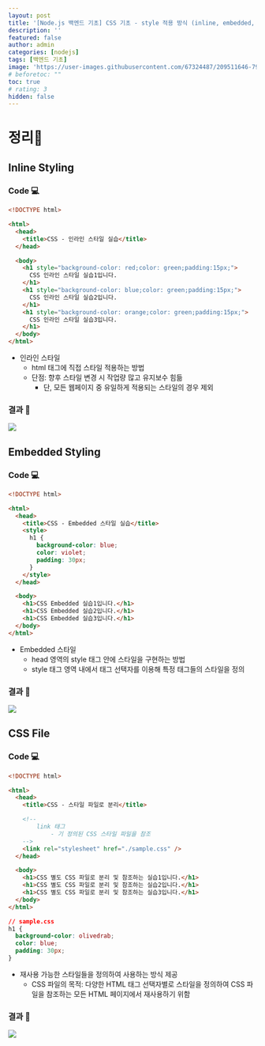 ```yaml
---
layout: post
title: '[Node.js 백엔드 기초] CSS 기초 - style 적용 방식 (inline, embedded, file)'
description: ''
featured: false
author: admin
categories: [nodejs]
tags: [백엔드 기초]
image: 'https://user-images.githubusercontent.com/67324487/209511646-79b64e04-0779-4484-9bfc-c2d6668c0cf0.png'
# beforetoc: ""
toc: true
# rating: 3
hidden: false
---
```


# 정리📑

## Inline Styling

### Code 💻

```html
<!DOCTYPE html>

<html>
  <head>
    <title>CSS - 인라인 스타일 실습</title>
  </head>

  <body>
    <h1 style="background-color: red;color: green;padding:15px;">
      CSS 인라인 스타일 실습1입니다.
    </h1>
    <h1 style="background-color: blue;color: green;padding:15px;">
      CSS 인라인 스타일 실습2입니다.
    </h1>
    <h1 style="background-color: orange;color: green;padding:15px;">
      CSS 인라인 스타일 실습3입니다.
    </h1>
  </body>
</html>
```

- 인라인 스타일
  - html 태그에 직접 스타일 적용하는 방법
  - 단점: 향후 스타일 변경 시 작업량 많고 유지보수 힘듦
    - 단, 모든 웹페이지 중 유일하게 적용되는 스타일의 경우 제외

### 결과 🚩

![](https://velog.velcdn.com/images/carmine/post/24ad6a0d-f1d9-457e-906f-1653f6d2396b/image.png)

## Embedded Styling

### Code 💻

```html
<!DOCTYPE html>

<html>
  <head>
    <title>CSS - Embedded 스타일 실습</title>
    <style>
      h1 {
        background-color: blue;
        color: violet;
        padding: 30px;
      }
    </style>
  </head>

  <body>
    <h1>CSS Embedded 실습1입니다.</h1>
    <h1>CSS Embedded 실습2입니다.</h1>
    <h1>CSS Embedded 실습3입니다.</h1>
  </body>
</html>
```

- Embedded 스타일
  - head 영역의 style 태그 안에 스타일을 구현하는 방법
  - style 태그 영역 내에서 태그 선택자를 이용해 특정 태그들의 스타일을 정의

### 결과 🚩

![](https://velog.velcdn.com/images/carmine/post/60dec693-7b7e-4f31-9502-e3a505c8d2a6/image.png)

## CSS File

### Code 💻

```html
<!DOCTYPE html>

<html>
  <head>
    <title>CSS - 스타일 파일로 분리</title>

    <!-- 
        link 태그
            - 기 정의된 CSS 스타일 파일을 참조 
    -->
    <link rel="stylesheet" href="./sample.css" />
  </head>

  <body>
    <h1>CSS 별도 CSS 파일로 분리 및 참조하는 실습1입니다.</h1>
    <h1>CSS 별도 CSS 파일로 분리 및 참조하는 실습2입니다.</h1>
    <h1>CSS 별도 CSS 파일로 분리 및 참조하는 실습3입니다.</h1>
  </body>
</html>
```

```css
// sample.css
h1 {
  background-color: olivedrab;
  color: blue;
  padding: 30px;
}
```

- 재사용 가능한 스타일들을 정의하여 사용하는 방식 제공
  - CSS 파일의 목적: 다양한 HTML 태그 선택자별로 스타일을 정의하여 CSS 파일을 참조하는 모든 HTML 페이지에서 재사용하기 위함

### 결과 🚩

![](https://velog.velcdn.com/images/carmine/post/ac15c052-62c9-4202-aebb-71c68176eaa5/image.png)
